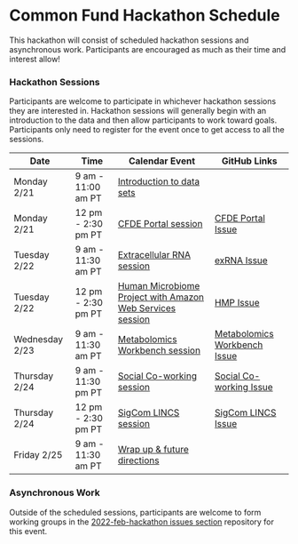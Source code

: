 # Common Fund Hackathon Schedule


This hackathon will consist of scheduled hackathon sessions and asynchronous work. Participants are encouraged as much as their time and interest allow!

### Hackathon Sessions
Participants are welcome to participate in whichever hackathon sessions they are interested in. Hackathon sessions will generally begin with an introduction to the data and then allow participants to work toward goals. Participants only need to register for the event once to get access to all the sessions.

| Date | Time | Calendar Event | GitHub Links | 
| --- | --- | --- | --- |
| Monday 2/21 |  9 am - 11:00 am PT | [Introduction to data sets](https://www.nih-cfde.org/events/common-fund-february-hackathon-introduction-to-data-sets/) | |
| Monday 2/21 |  12 pm - 2:30 pm PT | [CFDE Portal session](https://www.nih-cfde.org/events/common-fund-february-hackathon-cfde-portal-demo/) | [CFDE Portal Issue](https://github.com/nih-cfde/2022-feb-hackathon/issues/8) |
| Tuesday 2/22 | 9 am - 11:30 am PT | [Extracellular RNA session](https://www.nih-cfde.org/events/common-fund-february-hackathon-exrna-session/) | [exRNA Issue](https://github.com/nih-cfde/2022-feb-hackathon/issues/2) |
| Tuesday 2/22 | 12 pm - 2:30 pm PT | [Human Microbiome Project with Amazon Web Services session](https://www.nih-cfde.org/events/common-fund-february-hackathon-hmp-session/) | [HMP Issue](https://github.com/nih-cfde/2022-feb-hackathon/issues/13) |
| Wednesday 2/23 | 9 am - 11:30 am PT | [Metabolomics Workbench session](https://www.nih-cfde.org/events/common-fund-february-hackathon-metabolomics-workbench-session/) | [Metabolomics Workbench Issue](https://github.com/nih-cfde/2022-feb-hackathon/issues/3) |
| Thursday 2/24 | 9 am - 11:30 pm PT | [Social Co-working session](https://www.nih-cfde.org/events/common-fund-february-hackathon-social-co-working-session/) | [Social Co-working Issue](https://github.com/nih-cfde/2022-feb-hackathon/issues/14) |
| Thursday 2/24 | 12 pm - 2:30 pm PT | [SigCom LINCS session](https://www.nih-cfde.org/events/common-fund-february-hackathon-sigcom-lincs-session/) | [SigCom LINCS Issue](https://github.com/nih-cfde/2022-feb-hackathon/issues/4) |
| Friday 2/25 | 9 am - 11:30 am PT | [Wrap up & future directions](https://www.nih-cfde.org/events/common-fund-february-hackathon-wrap-up-future-directions/) | |

### Asynchronous Work

Outside of the scheduled sessions, participants are welcome to form working groups in the [2022-feb-hackathon issues section](https://github.com/nih-cfde/2022-feb-hackathon/issues) repository for this event.
